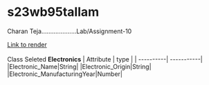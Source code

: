 # s23wb95tallam

Charan Teja....................Lab/Assignment-10

[Link to render](https://s23wb95tallam.onrender.com)
<br>
<br>
Class Seleted <b>Electronics</b>
| Attribute | type | 
| ----------| -----------|
|Electronic_Name|String|
|Electronic_Origin|String|
|Electronic_ManufacturingYear|Number|
<br>
